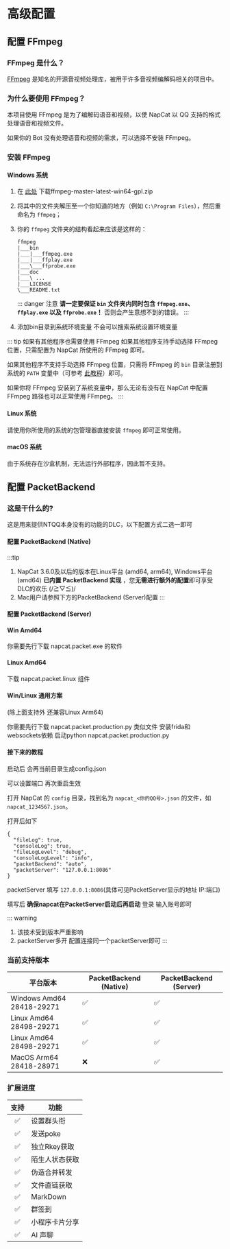 # 高级配置

## 配置 FFmpeg

### FFmpeg 是什么？

[FFmpeg](https://ffmpeg.org/) 是知名的开源音视频处理库，被用于许多音视频编解码相关的项目中。

### 为什么要使用 FFmpeg？

本项目使用 FFmpeg 是为了编解码语音和视频，以使 NapCat 以 QQ 支持的格式处理语音和视频文件。

如果你的 Bot 没有处理语音和视频的需求，可以选择不安装 FFmpeg。

### 安装 FFmpeg

#### Windows 系统

1. 在 [此处](https://github.com/BtbN/FFmpeg-Builds/releases) 下载ffmpeg-master-latest-win64-gpl.zip
2. 将其中的文件夹解压至一个你知道的地方（例如 `C:\Program Files`），然后重命名为 `ffmpeg`；
3. 你的 `ffmpeg` 文件夹的结构看起来应该是这样的：

    ``` text
    ffmpeg
    |___bin
    |___|___ffmpeg.exe
    |___|___ffplay.exe
    |___\___ffprobe.exe
    |___doc
    |___\ ...
    |___LICENSE
    \___README.txt
    ```

    ::: danger 注意
    **请一定要保证 `bin` 文件夹内同时包含 `ffmpeg.exe`、`ffplay.exe` 以及 `ffprobe.exe`！** 否则会产生意想不到的错误。
    :::
4. 添加bin目录到系统环境变量 不会可以搜索系统设置环境变量

::: tip 如果有其他程序也需要使用 FFmpeg
如果其他程序支持手动选择 FFmpeg 位置，只需配置为 NapCat 所使用的 FFmpeg 即可。

如果其他程序不支持手动选择 FFmpeg 位置，只需将 FFmpeg 的 `bin` 目录注册到系统的 `PATH` 变量中（可参考 [此教程](https://zhuanlan.zhihu.com/p/595750538#:~:text=Step%203%3A%20%E7%8E%AF%E5%A2%83%E5%8F%98%E9%87%8F%20Path%20%E7%9A%84%E6%B7%BB%E5%8A%A0)）即可。

如果你将 FFmpeg 安装到了系统变量中，那么无论有没有在 NapCat 中配置 FFmpeg 路径也可以正常使用 FFmpeg。
:::

#### Linux 系统

请使用你所使用的系统的包管理器直接安装 `ffmpeg` 即可正常使用。

#### macOS 系统

由于系统存在沙盒机制，无法运行外部程序，因此暂不支持。

## 配置 PacketBackend

### 这是干什么的?

这是用来提供NTQQ本身没有的功能的DLC，以下配置方式二选一即可

#### 配置 PacketBackend (Native)

:::tip
1. NapCat 3.6.0及以后的版本在Linux平台 (amd64, arm64), Windows平台 (amd64) **已内置 PacketBackend 实现** ，您**无需进行额外的配置**即可享受DLC的欢乐 (/≧▽≦)/
2. Mac用户请参照下方的PacketBackend (Server)配置
:::

#### 配置 PacketBackend (Server)

#### Win Amd64

你需要先行下载 napcat.packet.exe 的软件

#### Linux Amd64

下载 napcat.packet.linux 组件

#### Win/Linux 通用方案

(除上面支持外 还兼容Linux Arm64)

你需要先行下载 napcat.packet.production.py 类似文件
安装frida和websockets依赖 启动python napcat.packet.production.py

#### 接下来的教程

启动后 会再当前目录生成config.json

可以设置端口 再次重启生效

打开 NapCat 的 `config` 目录，找到名为 `napcat_<你的QQ号>.json` 的文件，如 `napcat_1234567.json`。

打开后如下

```json5
{
  "fileLog": true,
  "consoleLog": true,
  "fileLogLevel": "debug",
  "consoleLogLevel": "info",
  "packetBackend": "auto", 
  "packetServer": "127.0.0.1:8086"
}
```

packetServer 填写 `127.0.0.1:8086`(具体可见PacketServer显示的地址 IP:端口)

填写后 **确保napcat在PacketServer启动后再启动** 登录 输入账号即可

::: warning
1. 该技术受到版本严重影响
2. packetServer多开 配置连接同一个packetServer即可
:::

### 当前支持版本

| 平台版本                      | PacketBackend (Native) | PacketBackend (Server) |
|---------------------------|------------------------|------------------------|
| Windows Amd64 28418-29271 | ✅                      | ✅                      |
| Linux   Amd64 28498-29271 | ✅                      | ✅                      |
| Linux   Amd64 28498-29271 | ✅                      | ✅                      |
| MacOS   Arm64 28418-28971 | ❌                      | ✅                      |


### 扩展进度

| 支持 | 功能       |
|:--:|----------|
| ✅  | 设置群头衔    |
| ✅  | 发送poke   |
| ✅  | 独立Rkey获取 |
| ✅  | 陌生人状态获取  |
| ✅  | 伪造合并转发   |
| ✅  | 文件直链获取   |
| ✅  | MarkDown |
| ✅  | 群签到      |
| ✅  | 小程序卡片分享  |
| ✅  | AI 声聊    |
